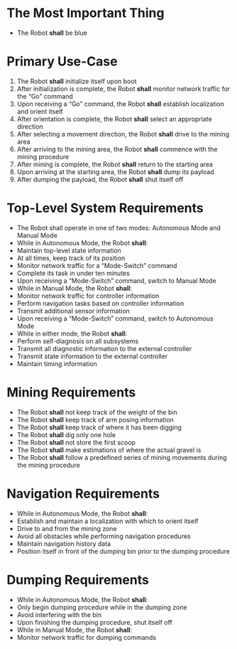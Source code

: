 The Most Important Thing
==========================
* The Robot **shall** be blue

Primary Use-Case
==========================
1. The Robot **shall** initialize itself upon boot
2. After initialization is complete, the Robot **shall** monitor network traffic for the “Go” command
3. Upon receiving a “Go” command, the Robot **shall** establish localization and orient itself
4. After orientation is complete, the Robot **shall** select an appropriate direction
5. After selecting a movement direction, the Robot **shall** drive to the mining area
6. After arriving to the mining area, the Robot **shall** commence with the mining procedure
7. After mining is complete, the Robot **shall** return to the starting area
8. Upon arriving at the starting area, the Robot **shall** dump its payload
9. After dumping the payload, the Robot **shall** shut itself off

Top-Level System Requirements
==========================
* The Robot shall operate in one of two modes: Autonomous Mode and Manual Mode
* While in Autonomous Mode, the Robot **shall**:
 * Maintain top-level state information
 * At all times, keep track of its position
 * Monitor network traffic for a “Mode-Switch” command
 * Complete its task in under ten minutes
 * Upon receiving a “Mode-Switch” command, switch to Manual Mode
* While in Manual Mode, the Robot **shall**:
 * Monitor network traffic for controller information
 * Perform navigation tasks based on controller information
 * Transmit additional sensor information
 * Upon receiving a “Mode-Switch” command, switch to Autonomous Mode
* While in either mode, the Robot **shall**:
 * Perform self-diagnosis on all subsystems
 * Transmit all diagnostic information to the external controller
 * Transmit state information to the external controller
 * Maintain timing information 

Mining Requirements
==========================
* The Robot **shall** not keep track of the weight of the bin
* The Robot **shall** keep track of arm posing information
* The Robot **shall** keep track of where it has been digging
* The Robot **shall** dig only one hole
* The Robot **shall** not store the first scoop
* The Robot **shall** make estimations of where the actual gravel is
* The Robot **shall** follow a predefined series of mining movements during the mining procedure

Navigation Requirements
==========================
* While in Autonomous Mode, the Robot **shall**:
 * Establish and maintain a localization with which to orient itself
 * Drive to and from the mining zone
 * Avoid all obstacles while performing navigation procedures
 * Maintain navigation history data
 * Position itself in front of the dumping bin prior to the dumping procedure


Dumping Requirements
==========================
* While in Autonomous Mode, the Robot **shall**:
 * Only begin dumping procedure while in the dumping zone
 * Avoid interfering with the bin
 * Upon finishing the dumping procedure, shut itself off
* While in Manual Mode, the Robot **shall**:
 * Monitor network traffic for dumping commands
